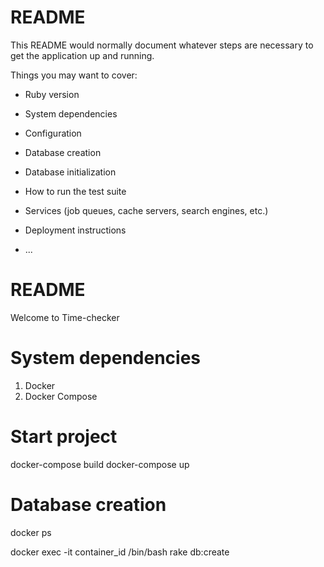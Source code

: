 # README

This README would normally document whatever steps are necessary to get the
application up and running.

Things you may want to cover:

* Ruby version

* System dependencies

* Configuration

* Database creation

* Database initialization

* How to run the test suite

* Services (job queues, cache servers, search engines, etc.)

* Deployment instructions

* ...
# README

Welcome to Time-checker

# System dependencies
  1. Docker
  2. Docker Compose

# Start project
  docker-compose build
  docker-compose up

# Database creation
  docker ps

  docker exec -it container_id /bin/bash
  rake db:create
